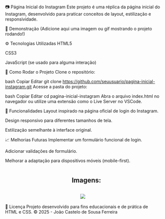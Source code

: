 📷 Página Inicial do Instagram
Este projeto é uma réplica da página inicial do Instagram, desenvolvido para praticar conceitos de layout, estilização e responsividade.

📸 Demonstração
(Adicione aqui uma imagem ou gif mostrando o projeto rodando!)

⚙️ Tecnologias Utilizadas
HTML5

CSS3

JavaScript (se usado para alguma interação)

🚀 Como Rodar o Projeto
Clone o repositório:

bash
Copiar
Editar
git clone https://github.com/seuusuario/pagina-inicial-instagram.git
Acesse a pasta do projeto:

bash
Copiar
Editar
cd pagina-inicial-instagram
Abra o arquivo index.html no navegador ou utilize uma extensão como o Live Server no VSCode.

🎯 Funcionalidades
Layout inspirado na página oficial de login do Instagram.

Design responsivo para diferentes tamanhos de tela.

Estilização semelhante à interface original.

📈 Melhorias Futuras
Implementar um formulário funcional de login.

Adicionar validações de formulário.

Melhorar a adaptação para dispositivos móveis (mobile-first).
<br>
<div id="user-content-toc">
  <ul align="center">
    <h2 style="display: inline-block">Imagens:</h2>
  </ul>
</div>

<div align="center"> 
  <img src="https://i.postimg.cc/c1Bn3LFL/Screenshot-2.png">
</div>
<br>
📝 Licença
Projeto desenvolvido para fins educacionais e de prática de HTML e CSS.
© 2025 - João Castelo de Sousa Ferreira
